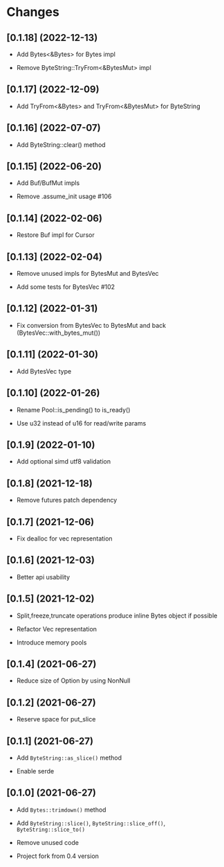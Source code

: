 # Changes

## [0.1.18] (2022-12-13)

* Add Bytes<&Bytes> for Bytes impl

* Remove ByteString::TryFrom<&BytesMut> impl

## [0.1.17] (2022-12-09)

* Add TryFrom<&Bytes> and TryFrom<&BytesMut> for ByteString

## [0.1.16] (2022-07-07)

* Add ByteString::clear() method

## [0.1.15] (2022-06-20)

* Add Buf/BufMut impls

* Remove .assume_init usage #106

## [0.1.14] (2022-02-06)

* Restore Buf impl for Cursor

## [0.1.13] (2022-02-04)

* Remove unused impls for BytesMut and BytesVec

* Add some tests for BytesVec #102

## [0.1.12] (2022-01-31)

* Fix conversion from BytesVec to BytesMut and back (BytesVec::with_bytes_mut())

## [0.1.11] (2022-01-30)

* Add BytesVec type

## [0.1.10] (2022-01-26)

* Rename Pool::is_pending() to is_ready()

* Use u32 instead of u16 for read/write params

## [0.1.9] (2022-01-10)

* Add optional simd utf8 validation

## [0.1.8] (2021-12-18)

* Remove futures patch dependency

## [0.1.7] (2021-12-06)

* Fix dealloc for vec representation

## [0.1.6] (2021-12-03)

* Better api usability

## [0.1.5] (2021-12-02)

* Split,freeze,truncate operations produce inline Bytes object if possible

* Refactor Vec representation

* Introduce memory pools

## [0.1.4] (2021-06-27)

* Reduce size of Option<Bytes> by using NonNull

## [0.1.2] (2021-06-27)

* Reserve space for put_slice

## [0.1.1] (2021-06-27)

* Add `ByteString::as_slice()` method

* Enable serde

## [0.1.0] (2021-06-27)

* Add `Bytes::trimdown()` method

* Add `ByteString::slice()`, `ByteString::slice_off()`, `ByteString::slice_to()`

* Remove unused code

* Project fork from 0.4 version
